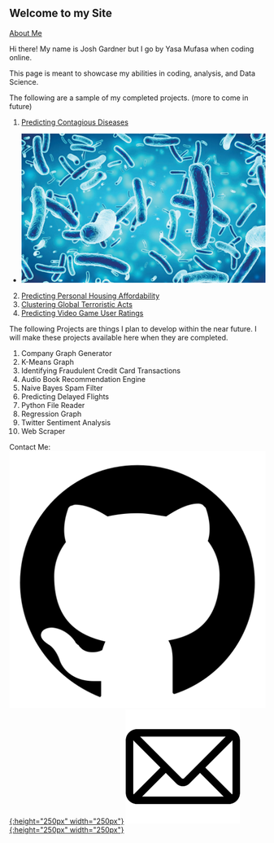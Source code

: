 ## Welcome to my Site

[About Me](https://yasa-mufasa.github.io/Yasa-Mufasa.github.io-About/)

Hi there! My name is Josh Gardner but I go by Yasa Mufasa when coding online.

This page is meant to showcase my abilities in coding, analysis, and Data Science.

The following are a sample of my completed projects. (more to come in future)

1. [Predicting Contagious Diseases](https://github.com/Yasa-Mufasa/Josh-Gardner.github.io/tree/master/Predicting%20Contagious%20Diseases)
* ![Test](/images/diseases.jpg)
2. [Predicting Personal Housing Affordability](https://github.com/Yasa-Mufasa/Josh-Gardner.github.io/tree/master/Predicting%20Personal%20Housing%20Affordability)
3. [Clustering Global Terroristic Acts](https://github.com/Yasa-Mufasa/Josh-Gardner.github.io/tree/master/Global%20Terrorism)
4. [Predicting Video Game User Ratings](https://github.com/Yasa-Mufasa/Josh-Gardner.github.io/tree/master/Predicting%20Video%20Game%20User%20Ratings)


The following Projects are things I plan to develop within the near future. I will make these projects available here when they are completed.

1. Company Graph Generator
2. K-Means Graph
3. Identifying Fraudulent Credit Card Transactions
4. Audio Book Recommendation Engine
5. Naive Bayes Spam Filter
6. Predicting Delayed Flights
7. Python File Reader
8. Regression Graph
9. Twitter Sentiment Analysis
10. Web Scraper


Contact Me:
[![GetHub](https://github.com/Yasa-Mufasa/Josh-Gardner.github.io/blob/master/images/github-icon.png){:height="250px" width="250px"}](https://github.com/Yasa-Mufasa)
[![Email](https://github.com/Yasa-Mufasa/Josh-Gardner.github.io/blob/master/images/Email-Icon.png){:height="250px" width="250px"}](mailto:yasamufasa@hotmail.com)
